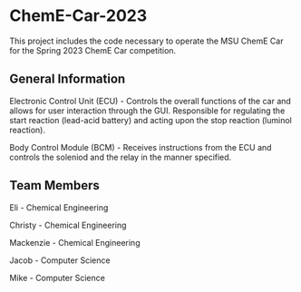 # ChemE-Car-2023
This project includes the code necessary to operate the MSU ChemE Car for the Spring 2023 ChemE Car competition.

## General Information
Electronic Control Unit (ECU) -
Controls the overall functions of the car and allows for user interaction through the GUI. Responsible for regulating the start reaction (lead-acid battery) and acting upon the stop reaction (luminol reaction).

Body Control Module (BCM) -
Receives instructions from the ECU and controls the soleniod and the relay in the manner specified.

## Team Members
Eli - Chemical Engineering

Christy - Chemical Engineering

Mackenzie - Chemical Engineering

Jacob - Computer Science

Mike - Computer Science
